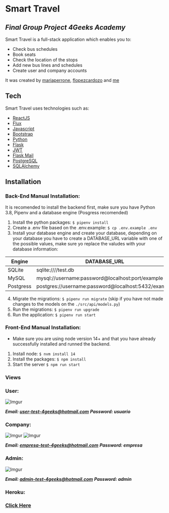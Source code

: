 # Smart Travel
## _Final Group Project 4Geeks Academy_


Smart Travel is a full-stack application which enables you to:
- Check bus schedules
- Book seats
- Check the location of the stops
- Add new bus lines and schedules
- Create user and company accounts


It was created by [mariaperrone], [flopezcardozo] and [me]

## Tech

Smart Travel uses technologies such as:

- [ReactJS]
- [Flux]
- [Javascript]
- [Bootstrap]
- [Python]
- [Flask]
- [JWT]
- [Flask Mail] 
- [PostgreSQL]
- [SQLAlchemy]

## Installation

### Back-End Manual Installation:

It is recomended to install the backend first, make sure you have Python 3.8, Pipenv and a database engine (Posgress recomended)

1. Install the python packages: `$ pipenv install`
2. Create a .env file based on the .env.example: `$ cp .env.example .env`
3. Install your database engine and create your database, depending on your database you have to create a DATABASE_URL variable with one of the possible values, make sure yo replace the valudes with your database information:

| Engine	| DATABASE_URL 						|
| ------------- | ----------------------------------------------------- |
| SQLite	| sqlite:////test.db	 				|
| MySQL		| mysql://username:password@localhost:port/example	|
| Postgress	| postgres://username:password@localhost:5432/example 	|

4. Migrate the migrations: `$ pipenv run migrate` (skip if you have not made changes to the models on the `./src/api/models.py`)
5. Run the migrations: `$ pipenv run upgrade`
6. Run the application: `$ pipenv run start`


### Front-End Manual Installation:

- Make sure you are using node version 14+ and that you have already successfully installed and runned the backend.

1. Install node: `$ nvm install 14`
1. Install the packages: `$ npm install`
2. Start the server `$ npm run start`

### Views
### User:
![Imgur](https://github.com/sromero50/final-project-4geeks/blob/main/demo/user.gif)

***Email: user-test-4geeks@hotmail.com***
***Password: usuario***

### Company:
![Imgur](https://github.com/sromero50/final-project-4geeks/blob/main/demo/company.gif)
![Imgur](https://imgur.com/igrgUVu.gif)

***Email: empresa-test-4geeks@hotmail.com***
***Password: empresa***

### Admin:
![Imgur](https://github.com/sromero50/final-project-4geeks/blob/main/demo/admin.gif)

***Email: 	admin-test-4geeks@hotmail.com***
***Password: admin***
### Heroku:
### [Click Here]

   [mariaperrone]: <https://github.com/mariaperrone>
   [flopezcardozo]: <https://github.com/flopezcardozo>
   [me]: <https://github.com/sromero50>
   [ReactJS]: <https://reactjs.org/>
   [Flux]: <https://facebook.github.io/flux/>
   [Javascript]: <https://www.javascript.com/>
   [Bootstrap]: <https://getbootstrap.com/>
   [Python]: <https://www.python.org/>
   [Flask]: <https://flask.palletsprojects.com/en/2.0.x/>
   [JWT]: <https://jwt.io/>
   [Flask Mail]: <https://pythonhosted.org/Flask-Mail/>
   [PostgreSQL]: <https://www.postgresql.org/>
   [SQLAlchemy]: <https://www.sqlalchemy.org/>
   [Click Here]: <https://final-project-smarttravel.herokuapp.com/>
